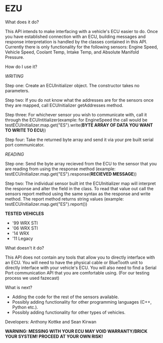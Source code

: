 # EZU
What does it do?

This API intends to make interfacing with a vehicle's ECU easier to do. Once you have established connection with an ECU, building messages and response interpretation is handled by the classes contained in this API. Currently there is only functionality for the following sensors: Engine Speed, Vehicle Speed, Coolant Temp, Intake Temp, and Absolute Manifold Pressure.

How do I use it?

*WRITING*

Step one: Create an ECUInitializer object. The constructor takes no parameters.

Step two: If you do not know what the addresses are for the sensors once they are mapped, call ECUInitializer getAddresses method.

Step three: For whichever sensor you wish to communicate with, call it through the ECUIntitializer(example: for EngineSpeed the call would be testECUInitializer.map.get("ES").write(**BYTE ARRAY OF DATA YOU WANT TO WRITE TO ECU**))

Step four: Take the returned byte array and send it via your pre built serial port communicator.

*READING*

Step one: Send the byte array recieved from the ECU to the sensor that you are reading from using the response method (example: testECUInitializer.map.get("ES").response(**RECIEVED MESSAGE**))

Step two: The individual sensor built int the ECUInitializer map will interpret the response and alter the field in the class. To read that value out call the sensors report method using the same syntax as the response and write method. The report method returns string values (example: testECUInitializer.map.get("ES").report()) 

**TESTED VEHICLES**
- '99 WRX STI
- '06 WRX STI
- '14 WRX
- '11 Legacy


What doesn't it do?

This API does not contain any tools that allow you to directly interface with an ECU. You will need to have the physical cable or BlueTooth unit to directly interface with your vehicle's ECU. You will also need to find a Serial Port communication API that you are comfortable using. (For our testing process we used fazecast)

What is next?

- Adding the code for the rest of the sensors available.
- Possibly adding functionality for other programming languages (C++, Python etc.).
- Possibly adding functionality for other types of vehicles.

Developers:
Anthony Kottke and Sean Kirwan

**WARNING: MESSING WITH YOUR ECU MAY VOID WARRANTY/BRICK YOUR SYSTEM! PROCEED AT YOUR OWN RISK!**

